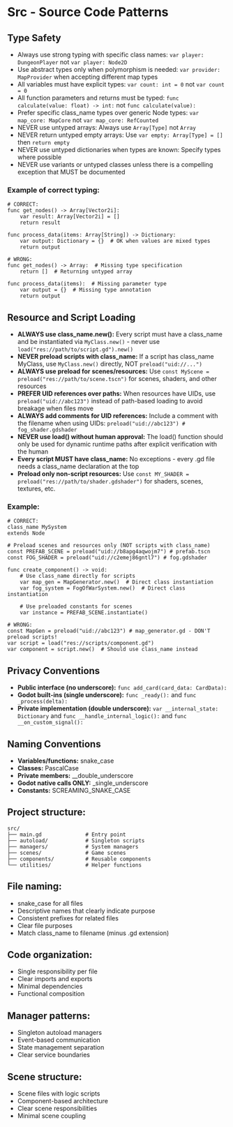 # Src - Source Code Patterns

## Type Safety

- Always use strong typing with specific class names: `var player: DungeonPlayer` not `var player: Node2D`
- Use abstract types only when polymorphism is needed: `var provider: MapProvider` when accepting different map types
- All variables must have explicit types: `var count: int = 0` not `var count = 0`
- All function parameters and returns must be typed: `func calculate(value: float) -> int:` not `func calculate(value):`
- Prefer specific class_name types over generic Node types: `var map_core: MapCore` not `var map_core: RefCounted`
- NEVER use untyped arrays: Always use `Array[Type]` not `Array`
- NEVER return untyped empty arrays: Use `var empty: Array[Type] = []` then `return empty`
- NEVER use untyped dictionaries when types are known: Specify types where possible
- NEVER use variants or untyped classes unless there is a compelling exception that MUST be documented

### Example of correct typing:
```gdscript
# CORRECT:
func get_nodes() -> Array[Vector2i]:
    var result: Array[Vector2i] = []
    return result

func process_data(items: Array[String]) -> Dictionary:
    var output: Dictionary = {}  # OK when values are mixed types
    return output

# WRONG:
func get_nodes() -> Array:  # Missing type specification
    return []  # Returning untyped array

func process_data(items):  # Missing parameter type
    var output = {}  # Missing type annotation
    return output
```

## Resource and Script Loading

- **ALWAYS use class_name.new():** Every script must have a class_name and be instantiated via `MyClass.new()` - never use `load("res://path/to/script.gd").new()`
- **NEVER preload scripts with class_name:** If a script has class_name MyClass, use `MyClass.new()` directly, NOT `preload("uid://...")`
- **ALWAYS use preload for scenes/resources:** Use `const MyScene = preload("res://path/to/scene.tscn")` for scenes, shaders, and other resources
- **PREFER UID references over paths:** When resources have UIDs, use `preload("uid://abc123")` instead of path-based loading to avoid breakage when files move
- **ALWAYS add comments for UID references:** Include a comment with the filename when using UIDs: `preload("uid://abc123") # fog_shader.gdshader`
- **NEVER use load() without human approval:** The load() function should only be used for dynamic runtime paths after explicit verification with the human
- **Every script MUST have class_name:** No exceptions - every .gd file needs a class_name declaration at the top
- **Preload only non-script resources:** Use `const MY_SHADER = preload("res://path/to/shader.gdshader")` for shaders, scenes, textures, etc.

### Example:
```gdscript
# CORRECT:
class_name MySystem
extends Node

# Preload scenes and resources only (NOT scripts with class_name)
const PREFAB_SCENE = preload("uid://b8apg4aqwojm7") # prefab.tscn
const FOG_SHADER = preload("uid://c2emej86gntl7") # fog.gdshader

func create_component() -> void:
    # Use class_name directly for scripts
    var map_gen = MapGenerator.new()  # Direct class instantiation
    var fog_system = FogOfWarSystem.new()  # Direct class instantiation
    
    # Use preloaded constants for scenes
    var instance = PREFAB_SCENE.instantiate()

# WRONG:
const MapGen = preload("uid://abc123") # map_generator.gd - DON'T preload scripts!
var script = load("res://scripts/component.gd")
var component = script.new()  # Should use class_name instead
```

## Privacy Conventions

- **Public interface (no underscore):** `func add_card(card_data: CardData):`
- **Godot built-ins (single underscore):** `func _ready():` and `func _process(delta):`
- **Private implementation (double underscore):** `var __internal_state: Dictionary` and `func __handle_internal_logic():` and `func __on_custom_signal():`

## Naming Conventions

- **Variables/functions:** snake_case
- **Classes:** PascalCase
- **Private members:** __double_underscore
- **Godot native calls ONLY:** _single_underscore
- **Constants:** SCREAMING_SNAKE_CASE

## Project structure:
```
src/
├── main.gd              # Entry point
├── autoload/            # Singleton scripts
├── managers/            # System managers
├── scenes/              # Game scenes
├── components/          # Reusable components
└── utilities/           # Helper functions
```

## File naming:
- snake_case for all files
- Descriptive names that clearly indicate purpose
- Consistent prefixes for related files
- Clear file purposes
- Match class_name to filename (minus .gd extension)

## Code organization:
- Single responsibility per file
- Clear imports and exports
- Minimal dependencies
- Functional composition

## Manager patterns:
- Singleton autoload managers
- Event-based communication
- State management separation
- Clear service boundaries

## Scene structure:
- Scene files with logic scripts
- Component-based architecture
- Clear scene responsibilities
- Minimal scene coupling